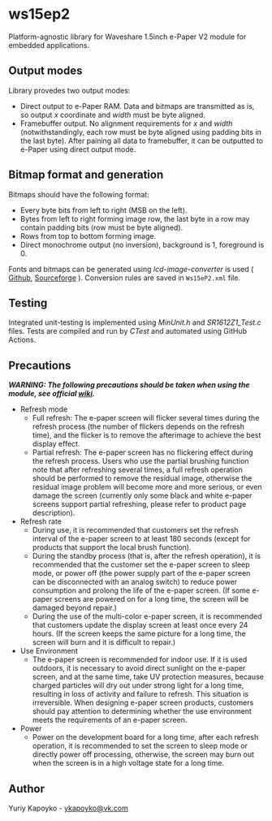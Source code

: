 # ws15ep2

Platform-agnostic library for Waveshare 1.5inch e-Paper V2 module for embedded applications.

## Output modes

Library provedes two output modes:

* Direct output to e-Paper RAM. Data and bitmaps are transmitted as is, so output *x* coordinate and *width* must be byte aligned.
* Framebuffer output. No alignment requirements for *x* and *width* (notwithstandingly, each row must be byte aligned using padding bits in the last byte). After paining all data to framebuffer, it can be outputted to e-Paper using direct output mode.

## Bitmap format and generation

Bitmaps should have the following format:

* Every byte bits from left to right (MSB on the left).
* Bytes from left to right forming image row, the last byte in a row may contain padding bits (row must be byte aligned).
* Rows from top to bottom forming image.
* Direct monochrome output (no inversion), background is 1, foreground is 0.

Fonts and bitmaps can be generated using *lcd-image-converter* is used ( [Github](https://github.com/riuson/lcd-image-converter), [Sourceforge](https://sourceforge.net/projects/lcd-image-converter/) ). Conversion rules are saved in `Ws15eP2.xml` file.

## Testing

Integrated unit-testing is implemented using *MinUnit.h* and *SR1612Z1_Test.c* files. Tests are compiled and run by *CTest* and automated using GitHub Actions.

## Precautions

***WARNING: The following precautions should be taken when using the module, see official [wiki](https://www.waveshare.com/wiki/1.54inch_e-Paper_Module_Manual#FAQ).***

* Refresh mode
    * Full refresh: The e-paper screen will flicker several times during the refresh process (the number of flickers depends on the refresh time), and the flicker is to remove the afterimage to achieve the best display effect.
    * Partial refresh: The e-paper screen has no flickering effect during the refresh process. Users who use the partial brushing function note that after refreshing several times, a full refresh operation should be performed to remove the residual image, otherwise the residual image problem will become more and more serious, or even damage the screen (currently only some black and white e-paper screens support partial refreshing, please refer to product page description).
* Refresh rate
    * During use, it is recommended that customers set the refresh interval of the e-paper screen to at least 180 seconds (except for products that support the local brush function).
    * During the standby process (that is, after the refresh operation), it is recommended that the customer set the e-paper screen to sleep mode, or power off (the power supply part of the e-paper screen can be disconnected with an analog switch) to reduce power consumption and prolong the life of the e-paper screen. (If some e-paper screens are powered on for a long time, the screen will be damaged beyond repair.)
    * During the use of the multi-color e-paper screen, it is recommended that customers update the display screen at least once every 24 hours. (If the screen keeps the same picture for a long time, the screen will burn and it is difficult to repair.)
* Use Environment
    * The e-paper screen is recommended for indoor use. If it is used outdoors, it is necessary to avoid direct sunlight on the e-paper screen, and at the same time, take UV protection measures, because charged particles will dry out under strong light for a long time, resulting in loss of activity and failure to refresh. This situation is irreversible. When designing e-paper screen products, customers should pay attention to determining whether the use environment meets the requirements of an e-paper screen.
* Power
    * Power on the development board for a long time, after each refresh operation, it is recommended to set the screen to sleep mode or directly power off processing, otherwise, the screen may burn out when the screen is in a high voltage state for a long time.

## Author

Yuriy Kapoyko - ykapoyko@vk.com
